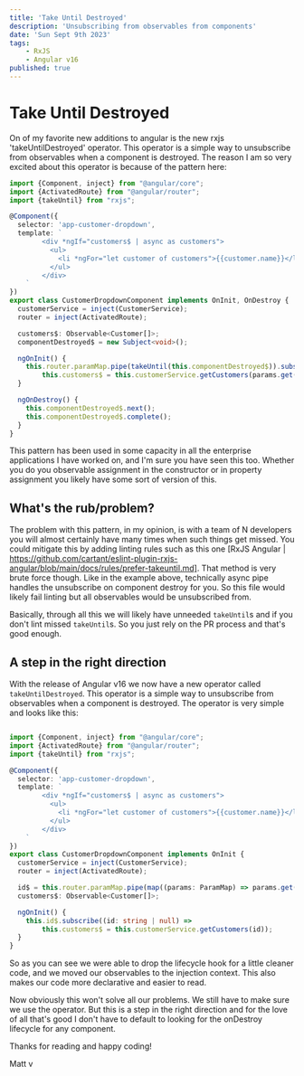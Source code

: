 ```yaml
---
title: 'Take Until Destroyed'
description: 'Unsubscribing from observables from components'
date: 'Sun Sept 9th 2023'
tags:
    - RxJS
    - Angular v16
published: true
---
```


# Take Until Destroyed

On of my favorite new additions to angular is the new rxjs 'takeUntilDestroyed' operator.
This operator is a simple way to unsubscribe from observables when a component is destroyed. The reason I am so very
excited about this operator is because of the pattern here:

```typescript
import {Component, inject} from "@angular/core";
import {ActivatedRoute} from "@angular/router";
import {takeUntil} from "rxjs";

@Component({
  selector: 'app-customer-dropdown',
  template: `
        <div *ngIf="customers$ | async as customers">
          <ul>
            <li *ngFor="let customer of customers">{{customer.name}}</li>
          </ul>
        </div>
    `
})
export class CustomerDropdownComponent implements OnInit, OnDestroy {
  customerService = inject(CustomerService);
  router = inject(ActivatedRoute);

  customers$: Observable<Customer[]>;
  componentDestroyed$ = new Subject<void>();

  ngOnInit() {
    this.router.paramMap.pipe(takeUntil(this.componentDestroyed$)).subscribe((params: ParamMap) =>
        this.customers$ = this.customerService.getCustomers(params.get('id')));
  }

  ngOnDestroy() {
    this.componentDestroyed$.next();
    this.componentDestroyed$.complete();
  }
}
```

This pattern has been used in some capacity in all the enterprise applications I have worked on, and I'm sure you have
seen this too. Whether you do you observable assignment in the constructor or in property assignment you likely have
some sort of version of this.

## What's the rub/problem?

The problem with this pattern, in my opinion, is with a team of N developers you will almost certainly have many times
when such things get missed. You could mitigate this by adding linting rules such as this one
[RxJS Angular | https://github.com/cartant/eslint-plugin-rxjs-angular/blob/main/docs/rules/prefer-takeuntil.md].
That method is very brute force though. Like in the example above, technically async pipe handles the unsubscribe on component destroy for you.
So this file would likely fail linting but all observables would be unsubscribed from.

Basically, through all this we will likely have unneeded `takeUntil`s and if you don't lint missed `takeUntil`s.
So you just rely on the PR process and that's good enough.

## A step in the right direction

With the release of Angular v16 we now have a new operator called `takeUntilDestroyed`. This operator is a simple way to
unsubscribe from observables when a component is destroyed. The operator is very simple and looks like this:

```typescript

import {Component, inject} from "@angular/core";
import {ActivatedRoute} from "@angular/router";
import {takeUntil} from "rxjs";

@Component({
  selector: 'app-customer-dropdown',
  template: `
        <div *ngIf="customers$ | async as customers">
          <ul>
            <li *ngFor="let customer of customers">{{customer.name}}</li>
          </ul>
        </div>
    `
})
export class CustomerDropdownComponent implements OnInit {
  customerService = inject(CustomerService);
  router = inject(ActivatedRoute);

  id$ = this.router.paramMap.pipe(map((params: ParamMap) => params.get('id')), takeUntilDestroyed());
  customers$: Observable<Customer[]>;

  ngOnInit() {
    this.id$.subscribe((id: string | null) =>
        this.customers$ = this.customerService.getCustomers(id));
  }
}
```

So as you can see we were able to drop the lifecycle hook for a little cleaner code, and we moved our observables to the
injection context. This also makes our code more declarative and easier to read.

Now obviously this won't solve all our problems. We still have to make sure we use the operator. But this is a step in
the right direction and for the love of all that's good I don't have to default to looking for the onDestroy lifecycle
for any component.

Thanks for reading and happy coding!

Matt v

